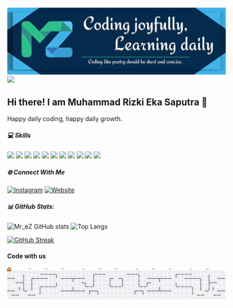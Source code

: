 ![MreZ](img/Banner-github.png)
![](https://komarev.com/ghpvc/?username=your-github-username)

## Hi there! I am Muhammad Rizki Eka Saputra 👋

Happy daily coding, happy daily growth.

<!--
**mrez09/mrez09** is a ✨ _special_ ✨ repository because its `README.md` (this file) appears on your GitHub profile.

Here are some ideas to get you started:

- 🔭 I’m currently working on ...
- 🌱 I’m currently learning ...
- 👯 I’m looking to collaborate on ...
- 🤔 I’m looking for help with ...
- 💬 Ask me about ...
- 📫 How to reach me: ...
- 😄 Pronouns: ...
- ⚡ Fun fact: ...
-->

##### 💻 Skills

<img src="https://img.shields.io/badge/HTML5-E34F26?style=for-the-badge&logo=html5&logoColor=white" /> <img src="https://img.shields.io/badge/CSS3-1572B6?style=for-the-badge&logo=css3&logoColor=white" /> <img src="https://img.shields.io/badge/JavaScript-323330?style=for-the-badge&logo=javascript&logoColor=F7DF1E" /> <img src="https://img.shields.io/badge/PHP-777BB4?style=for-the-badge&logo=php&logoColor=white" /> <img src="https://img.shields.io/badge/C%2B%2B-00599C?style=for-the-badge&logo=c%2B%2B&logoColor=white" /> <img src="https://img.shields.io/badge/axios-671ddf?&style=for-the-badge&logo=axios&logoColor=white" /> <img src="https://img.shields.io/badge/Codeigniter-EF4223?style=for-the-badge&logo=codeigniter&logoColor=white" /> <img src="https://img.shields.io/badge/Laravel-FF2D20?style=for-the-badge&logo=laravel&logoColor=white" /> <img src="https://img.shields.io/badge/React-20232A?style=for-the-badge&logo=react&logoColor=61DAFB" /> <img src="https://img.shields.io/badge/next%20js-000000?style=for-the-badge&logo=nextdotjs&logoColor=white"/> <img src="https://img.shields.io/badge/Tailwind_CSS-38B2AC?style=for-the-badge&logo=tailwind-css&logoColor=white" />

##### 🌐 Connect With Me

[![Instagram](https://img.shields.io/badge/Instagram-E4405F?style=for-the-badge&logo=instagram&logoColor=white)](https://instagram.com/a.mrez) [![Website](https://img.shields.io/badge/website-000000?style=for-the-badge&logo=About.me&logoColor=white)](http://mrizkies.web.id/)

##### 📊 GitHub Stats:

![Mr_eZ GitHub stats](https://github-readme-stats.vercel.app/api?username=mrez09&show_icons=true&theme=tokyonight&include_all_commits=true) ![Top Langs](https://github-readme-stats.vercel.app/api/top-langs/?username=mrez09&theme=tokyonight&include_all_commits=true&count_private=true&layout=compact)

[![GitHub Streak](https://streak-stats.demolab.com?user=mrez09)](https://git.io/streak-stats)

#### Code with us

<picture>
  <source media="(prefers-color-scheme: dark)" srcset="https://raw.githubusercontent.com/mrez09/mrez09/output/pacman-contribution-graph-dark.svg">
  <source media="(prefers-color-scheme: light)" srcset="https://raw.githubusercontent.com/mrez09/mrez09/output/pacman-contribution-graph.svg">
  <img alt="pacman contribution graph" src="https://raw.githubusercontent.com/mrez09/mrez09/output/pacman-contribution-graph.svg">
</picture>
